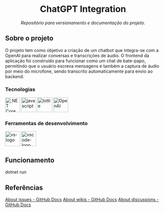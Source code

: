 <h1 align="center">ChatGPT Integration</h1>
<p align="center"><i>Repositório para versionamento e documentação do projeto.</i></p>

##  Sobre o projeto

O projeto tem como objetivo a criação de um chatbot que integra-se com a OpenAI para realizar conversas e transcrições de áudio. O frontend da aplicação foi construído para funcionar como um chat de bate-papo, permitindo que o usuário escreva mensagens e também a captura de áudio por meio do microfone, sendo transcrito automaticamente para envio ao backend.

### Tecnologias
<p display="inline-block">
  <img width="48" src="https://upload.wikimedia.org/wikipedia/commons/e/ee/.NET_Core_Logo.svg" alt=".NET Core 6"/>
  <img width="48" src="https://cdn.iconscout.com/icon/free/png-512/free-javascript-1-225993.png?f=avif&w=256" alt="javascript"/>
  <img width="48" src="https://static1.lottiefiles.com/images/logo/lottiefiles-logo.svg" alt="lottie" />
  <img width="48" src="https://upload.wikimedia.org/wikipedia/commons/4/4d/OpenAI_Logo.svg" alt="OpenAI" />
</p>
                                                                                                  
### Ferramentas de desenvolvimento

<p display="inline-block">
  <img width="48" src="https://static.wikia.nocookie.net/logopedia/images/e/ec/Microsoft_Visual_Studio_2022.svg" alt="vs-logo"/>
  <img width="48" src="https://upload.wikimedia.org/wikipedia/commons/thumb/9/9a/Visual_Studio_Code_1.35_icon.svg/2048px-Visual_Studio_Code_1.35_icon.svg.png" alt="vscode-logo"/>
</p>

## Funcionamento
dotnet run

## Referências
[About issues - GitHub Docs](https://docs.github.com/en/issues/tracking-your-work-with-issues/about-issues)
[About wikis - GitHub Docs](https://docs.github.com/en/communities/documenting-your-project-with-wikis/about-wikis)
[About discussions - GitHub Docs](https://docs.github.com/en/discussions/collaborating-with-your-community-using-discussions/about-discussions)

